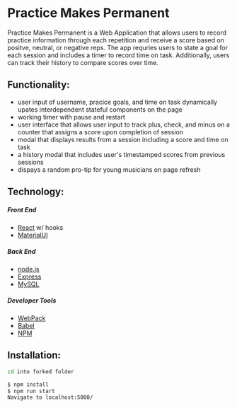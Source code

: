# Practice Makes Permanent

Practice Makes Permanent is a Web Application that allows users to record practice information through each repetition and receive a score based on positve, neutral, or negative reps.  The app requries users to state a goal for each session and includes a timer to record time on task.  Additionally,  users can track their history to compare scores over time.

## Functionality:
* user input of username, pracice goals, and time on task dynamically upates interdependent stateful components on the page
* working timer with pause and restart
* user interface that allows user input to track plus, check, and minus on a counter that assigns a score upon completion of session
* modal that displays results from a session including a score and time on task
* a history modal that includes user's timestamped scores from previous sessions
* dispays a random pro-tip for young musicians on page refresh

## Technology:
##### Front End
* [React] w/ hooks
* [MaterialUI]
##### Back End
* [node.js]
* [Express]
* [MySQL]
##### Developer Tools
* [WebPack]
* [Babel]
* [NPM]

## Installation:
```sh
cd into forked folder

$ npm install
$ npm run start
Navigate to localhost:5000/
```


[//]: # (These are reference links used in the body of this note and get stripped out when the markdown processor does its job. There is no need to format nicely because it shouldn't be seen. Thanks SO - http://stackoverflow.com/questions/4823468/store-comments-in-markdown-syntax)


   [node.js]: <http://nodejs.org>
   [express]: <http://expressjs.com>
   [React]: <https://reactjs.org/>
   [MySQL]: <https://www.mysql.com/>
   [WebPack]: <https://webpack.js.org/>
   [Babel]: <https://babeljs.io/>
   [NPM]: <https://www.npmjs.com/>
   [MaterialUI]: <https://material-ui.com//>